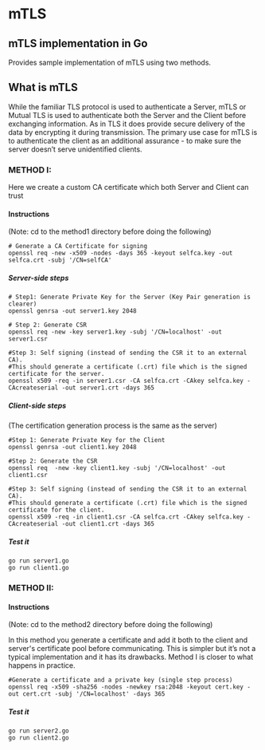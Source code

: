 # mTLS
mTLS implementation in Go
-------------------------

Provides sample implementation of mTLS using two methods.

## What is mTLS
While the familiar TLS protocol is used to authenticate a Server, mTLS or Mutual TLS is used to authenticate both the Server and the Client before exchanging information. As in TLS it does provide secure delivery of the data by encrypting it during transmission. The primary use case for mTLS is to authenticate the client as an additional assurance - to make sure the server doesn’t serve unidentified clients. 

### METHOD I:

Here we create a custom CA certificate which both Server and Client can trust

#### Instructions

(Note: cd to the method1 directory before doing the following)

```Shell
# Generate a CA Certificate for signing
openssl req -new -x509 -nodes -days 365 -keyout selfca.key -out selfca.crt -subj '/CN=selfCA'
```

##### Server-side steps

```Shell
# Step1: Generate Private Key for the Server (Key Pair generation is clearer)
openssl genrsa -out server1.key 2048

# Step 2: Generate CSR  
openssl req -new -key server1.key -subj '/CN=localhost' -out server1.csr

#Step 3: Self signing (instead of sending the CSR it to an external CA). 
#This should generate a certificate (.crt) file which is the signed certificate for the server.
openssl x509 -req -in server1.csr -CA selfca.crt -CAkey selfca.key -CAcreateserial -out server1.crt -days 365
```

##### Client-side steps 
(The certification generation process is the same as the server)


```Shell
#Step 1: Generate Private Key for the Client
openssl genrsa -out client1.key 2048

#Step 2: Generate the CSR 
openssl req  -new -key client1.key -subj '/CN=localhost' -out client1.csr

#Step 3: Self signing (instead of sending the CSR it to an external CA). 
#This should generate a certificate (.crt) file which is the signed certificate for the client.
openssl x509 -req -in client1.csr -CA selfca.crt -CAkey selfca.key -CAcreateserial -out client1.crt -days 365
```
##### Test it
```Shell
go run server1.go
go run client1.go
```

### METHOD II:

#### Instructions
(Note: cd to the method2 directory before doing the following)

In this method you generate a certificate and add it both to the client and server's certificate pool before communicating. This is simpler but it’s not a typical implementation and it has its drawbacks. Method I is closer to what happens in practice.

```Shell
#Generate a certificate and a private key (single step process)
openssl req -x509 -sha256 -nodes -newkey rsa:2048 -keyout cert.key -out cert.crt -subj '/CN=localhost' -days 365
```

##### Test it
```Shell
go run server2.go
go run client2.go
```

